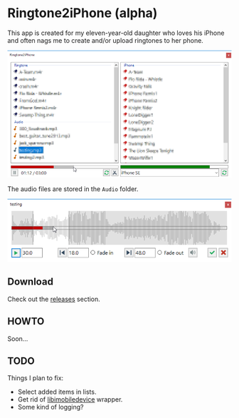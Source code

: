 Ringtone2iPhone (alpha)
=======================

This app is created for my eleven-year-old daughter who loves his iPhone and often nags me to create and/or upload ringtones to her phone.

![Main screen](screenshots/main.png)

The audio files are stored in the `Audio` folder.

![Audio cut screen](screenshots/cut.png)

Download
--------

Check out the [releases](https://github.com/ZalaPanda/Ringtone2iPhone/releases) section.

HOWTO
-----

Soon...

TODO
----
Things I plan to fix:
* Select added items in lists.
* Get rid of [libimobiledevice](https://github.com/libimobiledevice/libimobiledevice) wrapper.
* Some kind of logging?
